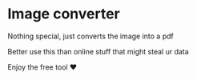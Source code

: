 # Image converter


Nothing special, just converts the image into a pdf

Better use this than online stuff that might steal ur data

Enjoy the free tool ❤️
